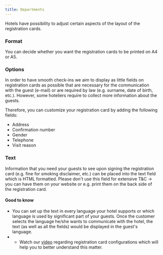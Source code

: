 ```yaml
---
title: Departments
---
```


Hotels have possibility to adjust certain aspects of the layout of the registration cards.

### Format
You can decide whether you want the registration cards to be printed on A4 or A5.

### Options
In order to have smooth check-ins we aim to display as little fields on registration cards as possible that are necessary for the communication with the guest (e-mail) or are required by law (e.g. surname, date of birth, etc.). However, some hoteliers require to collect more information about the guests.</p>
Therefore, you can customize your registration card by adding the following fields:<br/>
- Address<br/>
- Confirmation number<br/>
- Gender<br/>
- Telephone<br/>
- Visit reason<br/>

### Text
Information that you need your guests to see upon signing the registration card (e.g. fine for smoking disclaimer, etc.) can be placed into the text field which is HTML formatted. Please don't use this field for extensive T&C -> you can have them on your website or e.g. print them on the back side of the registration card.

#### Good to know
- You can set up the text in every language your hotel supports or which language is used by significant part of your guests. Once the customer selects the language he/she wants to communicate with the hotel, the text (as well as all the fields) would be displayed in the guest's language.
- - Watch our [video](https://vimeo.com/205407149) regarding registration card configurations which will help you to better understand this matter.
